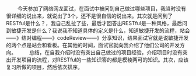 &nbsp;&nbsp;&nbsp;&nbsp;&nbsp;&nbsp;&nbsp;&nbsp;今天参加了网络网龙面试，在面试中被问到自己做过哪些项目，我当时没有很详细的说出来，就说出了3个，还不是很自信的说出来。其次就是问到了RESTful是什么？，我自己乱扯了些，最后才回答出RESTful是一种风格，最后问到敏捷开发是什么？我说我不知道具体的定义是什么，知道敏捷开发的流程，站会——》结对编程——》codeReview——》分享知识，结果面试官就是说敏捷开发的两个点是站会和看板。在其他的时间，面试官就向我介绍了他们公司的开发方向。
&nbsp;&nbsp;&nbsp;&nbsp;&nbsp;&nbsp;&nbsp;&nbsp;总结，在自我介绍时没有突出自己做过的项目经验，介绍项目时没有突出开发项目的流程，对RESTful的一些知识答的都是模棱两可的知识。其次，应该复习所做的项目，然后依次排序。
